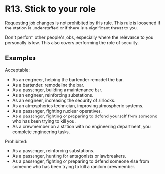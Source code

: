 # R13. Stick to your role

Requesting job changes is not prohibited by this rule. This rule is loosened if the station is understaffed or if there is a significant threat to you.

Don't perform other people's jobs, especially where the relevance to you personally is low. This also covers performing the role of security.

## Examples
Acceptable:

- As an engineer, helping the bartender remodel the bar.
- As a bartender, remodeling the bar.
- As a passenger, building a maintenance bar.
- As an engineer, reinforcing substations.
- As an engineer, increasing the security of airlocks.
- As an atmospherics technician, improving atmospheric systems.
- As a passenger, fighting nuclear operatives.
- As a passenger, fighting or preparing to defend yourself from someone who has been trying to kill you.
- As a crewmember on a station with no engineering department, you complete engineering tasks.

Prohibited:

- As a passenger, reinforcing substations.
- As a passenger, hunting for antagonists or lawbreakers.
- As a passenger, fighting or preparing to defend someone else from someone who has been trying to kill a random crewmember.
